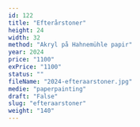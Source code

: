 ```yaml
---
id: 122
title: "Efterårstoner"
height: 24
width: 32
method: "Akryl på Hahnemühle papir"
year: 2024
price: "1100"
exPrice: "1100"
status: ""
fileName: "2024-efteraarstoner.jpg"
medie: "paperpainting"
draft: "False"
slug: "efteraarstoner"
weight: "140"
---
```

